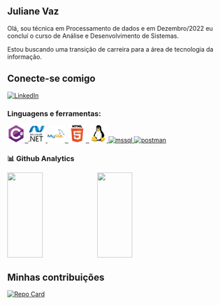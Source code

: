 ## Juliane Vaz

Olá, sou técnica em Processamento de dados e em Dezembro/2022 eu concluí o curso de Análise e Desenvolvimento de Sistemas.

Estou buscando uma transição de carreira para a área de tecnologia da informação.


## Conecte-se comigo

[![LinkedIn](https://img.shields.io/badge/LinkedIn-000?style=for-the-badge&logo=linkedin&logoColor=0E76A8)](https://www.linkedin.com/in/juliane-vaz/)



<h3 align="left">Linguagens e ferramentas:</h3>

<p align="left"> 	<p align="left"> 
  <a href="https://www.w3schools.com/cs/" target="_blank" rel="noreferrer"> <img src="https://raw.githubusercontent.com/devicons/devicon/master/icons/csharp/csharp-original.svg" alt="csharp" width="40" height="40"/> </a> 	  <a href="https://www.w3schools.com/cs/" target="_blank" rel="noreferrer"> <img 
  <a href="https://dotnet.microsoft.com/" target="_blank" rel="noreferrer"> <img src="https://raw.githubusercontent.com/devicons/devicon/master/icons/dot-net/dot-net-original-wordmark.svg" alt="dotnet" width="40" height="40"/> </a>  	  <a href="https://dotnet.microsoft.com/" target="_blank" 
 <a href="https://www.mysql.com/" target="_blank" rel="noreferrer"> <img src="https://raw.githubusercontent.com/devicons/devicon/master/icons/mysql/mysql-original-wordmark.svg" alt="mysql" width="40" height="40"/> </a>   	  <a href="https://www.mysql.com/" target="_blank" rel="noreferrer"> <img   
 <a href="https://www.w3.org/html/" target="_blank" rel="noreferrer"> <img src="https://raw.githubusercontent.com/devicons/devicon/master/icons/html5/html5-original-wordmark.svg" alt="html5" width="40" height="40"/> </a> 	  <a href="https://www.w3.org/html/" target="_blank" rel="noreferrer"> <img 
<a href="https://www.linux.org/" target="_blank" rel="noreferrer"> <img src="https://raw.githubusercontent.com/devicons/devicon/master/icons/linux/linux-original.svg" alt="linux" width="40" height="40"/> </a> 	
<a href="https://www.microsoft.com/en-us/sql-server" target="_blank" rel="noreferrer"> <img src="https://www.svgrepo.com/show/303229/microsoft-sql-server-logo.svg" alt="mssql" width="40" height="40"/> </a> 	  
<a href="https://postman.com" target="_blank" rel="noreferrer"> <img src="https://www.vectorlogo.zone/logos/getpostman/getpostman-icon.svg" alt="postman" width="40" height="40"/> </a> 


<h3 align="left">
<h3>📊 Github Analytics</h3>

  <img width="40%" height="195px" src= "https://github-readme-stats.vercel.app/api?username=JullyVaz&show_icons=true&theme=tokyonight" /> 
  <img width="40%" height="195px" src= "https://github-readme-stats.vercel.app/api/top-langs/?username=JullyVaz&layout=compact&theme=tokyonight"/>
</div>


## Minhas contribuições

[![Repo Card](https://github-readme-stats.vercel.app/api/pin/?username=JullyVaz&repo=dio-lab-open-source&bg_color=000&border_color=30A3DC&show_icons=true&icon_color=30A3DC&title_color=E94D5F&text_color=FFF)](https://github.com/JullyVaz/dio-lab-open-source)
